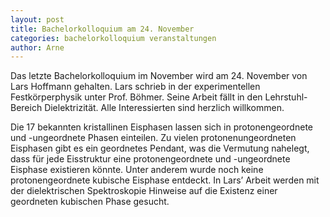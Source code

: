 ```yaml
---
layout: post
title: Bachelorkolloquium am 24. November
categories: bachelorkolloquium veranstaltungen
author: Arne
---
```

Das letzte Bachelorkolloquium im November wird am 24. November von Lars
Hoffmann gehalten. Lars schrieb in der experimentellen Festkörperphysik unter
Prof. Böhmer. Seine Arbeit fällt in den Lehrstuhl-Bereich Dielektrizität. Alle
Interessierten sind herzlich willkommen.

Die 17 bekannten kristallinen Eisphasen lassen sich in protonengeordnete und
-ungeordnete Phasen einteilen. Zu vielen protonenungeordneten Eisphasen gibt es
ein geordnetes Pendant, was die Vermutung nahelegt, dass für jede Eisstruktur
eine protonengeordnete und -ungeordnete Eisphase existieren könnte. Unter
anderem wurde noch keine protonengeordnete kubische Eisphase entdeckt. In Lars’
Arbeit werden mit der dielektrischen Spektroskopie Hinweise auf die Existenz
einer geordneten kubischen Phase gesucht.
